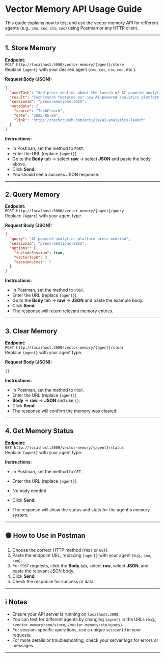 # Vector Memory API Usage Guide

This guide explains how to test and use the vector memory API for different agents (e.g., `cmo`, `ceo`, `cto`, `coo`) using Postman or any HTTP client.

---

## 1. Store Memory

**Endpoint:**  
`POST http://localhost:3000/vector-memory/{agent}/store`  
Replace `{agent}` with your desired agent (`cmo`, `ceo`, `cto`, `coo`, etc.).

**Request Body (JSON):**
```json
{
  "userTask": "Add press mention about the launch of AI-powered analytics platform.",
  "result": "TechCrunch featured our new AI-powered analytics platform, highlighting its real-time data insights and usability for marketers.",
  "sessionId": "press-mentions-2025",
  "metadata": {
    "source": "TechCrunch",
    "date": "2025-05-20",
    "link": "https://techcrunch.com/article/ai-analytics-launch"
  }
}
```
**Instructions:**  
- In Postman, set the method to `POST`.
- Enter the URL (replace `{agent}`).
- Go to the **Body** tab → select **raw** → select **JSON** and paste the body above.
- Click **Send**.
- You should see a success JSON response.

---

## 2. Query Memory

**Endpoint:**  
`POST http://localhost:3000/vector-memory/{agent}/query`  
Replace `{agent}` with your agent type.

**Request Body (JSON):**
```json
{
  "query": "AI-powered analytics platform press mention",
  "sessionId": "press-mentions-2025",
  "options": {
    "includeSession": true,
    "vectorTopK": 3,
    "sessionLimit": 5
  }
}
```
**Instructions:**  
- In Postman, set the method to `POST`.
- Enter the URL (replace `{agent}`).
- Go to the **Body** tab → **raw** → **JSON** and paste the example body.
- Click **Send**.
- The response will return relevant memory entries.

---

## 3. Clear Memory

**Endpoint:**  
`POST http://localhost:3000/vector-memory/{agent}/clear`  
Replace `{agent}` with your agent type.

**Request Body (JSON):**
```json
{}
```
**Instructions:**  
- In Postman, set the method to `POST`.
- Enter the URL (replace `{agent}`).
- **Body** → **raw** → **JSON** and use `{}`.
- Click **Send**.
- The response will confirm the memory was cleared.

---

## 4. Get Memory Status

**Endpoint:**  
`GET http://localhost:3000/vector-memory/{agent}/status`  
Replace `{agent}` with your agent type.

**Instructions:**  

- In Postman, set the method to `GET`.

- Enter the URL (replace `{agent}`).
- No body needed.
- Click **Send**.
- The response will show the status and stats for the agent's memory system.

---

## 🟢 How to Use in Postman

1. Choose the correct HTTP method (`POST` or `GET`).
2. Paste the endpoint URL, replacing `{agent}` with your agent (e.g., `cmo`, `ceo`).
3. For `POST` requests, click the **Body** tab, select **raw**, select **JSON**, and paste the relevant JSON body.
4. Click **Send**.
5. Check the response for success or data.

---

## ℹ️ Notes

- Ensure your API server is running on `localhost:3000`.
- You can test for different agents by changing `{agent}` in the URLs (e.g., `/vector-memory/cmo/store`, `/vector-memory/cto/query`).
- For session-specific operations, use a unique `sessionId` in your requests.
- For more details or troubleshooting, check your server logs for errors or messages.

---